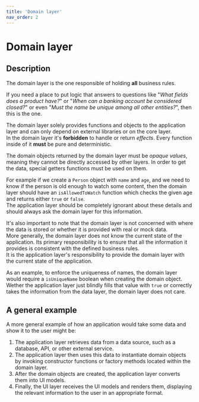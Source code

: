 ```yaml
---
title: 'Domain layer'
nav_order: 2
---
```


# Domain layer

## Description

The domain layer is the one responsible of holding **all** business rules.

If you need a place to put logic that answers to questions like "_What fields does a product have?_" or "_When can a banking account be considered closed?_" or even "_Must the name be unique among all other entities?_", then this is the one.

The domain layer solely provides functions and objects to the application layer and can only depend on external libraries or on the core layer.  
In the domain layer it's **forbidden** to handle or return _effects_. Every function inside of it **must** be pure and deterministic.

The domain objects returned by the domain layer must be _opaque values_, meaning they cannot be directly accessed by other layers. In order to get the data, special getters functions must be used on them.

For example if we create a `Person` object with `name` and `age`, and we need to know if the person is old enough to watch some content, then the domain layer should have an `isAllowedToWatch` function which checks the given age and returns either `true` or `false`.  
The application layer should be completely ignorant about these details and should always ask the domain layer for this information.

It's also important to note that the domain layer is not concerned with where the data is stored or whether it is provided with real or mock data.  
More generally, the domain layer does not know the current state of the application.
Its primary responsibility is to ensure that all the information it provides is consistent with the defined business rules.  
It is the application layer's responsibility to provide the domain layer with the current state of the application.

As an example, to enforce the uniqueness of names, the domain layer would require a `isUniqueName` boolean when creating the domain object.  
Wether the application layer just blindly fills that value with `true` or correctly takes the information from the data layer, the domain layer does not care.

## A general example

A more general example of how an application would take some data and show it to the user might be:

1. The application layer retrieves data from a data source, such as a database, API, or other external service.
2. The application layer then uses this data to instantiate domain objects by invoking constructor functions or factory methods located within the domain layer.
3. After the domain objects are created, the application layer converts them into UI models.
4. Finally, the UI layer receives the UI models and renders them, displaying the relevant information to the user in an appropriate format.
